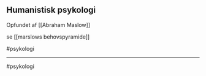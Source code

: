 ## Humanistisk psykologi
Opfundet af [[Abraham Maslow]] 

se [[marslows behovspyramide]]

#psykologi

---
#psykologi